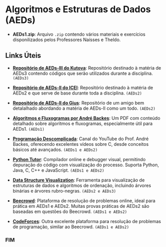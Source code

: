 # Algoritmos e Estruturas de Dados (AEDs)

- **AEDs1.zip**: Arquivo `.zip` contendo vários materiais e exercícios disponilizados pelos Professores Naísses e Theldo.

## Links Úteis

- **[Repositório de AEDs-III do Kutova](https://github.com/kutova/AEDsIII)**: Repositório destinado à matéria de AEDs3
contendo códigos que serão utilizados durante a disciplina. `(AEDs3)`

- **[Repositório de AEDs-II do ICEI](https://github.com/icei-pucminas/aeds2)**: Repositório destinado à matéria de AEDs2
e que serve de base durante toda a disciplina. `(AEDs2)`

- **[Repositório de AEDs-II do Gius](https://github.com/giusfds/AEDS-II/)**: Repositório de um amigo bem detalalhado
abordando a matéria de AEDs-II como um todo. `(AEDs2)`

- **[Algoritmos e Fluxogramas por André Backes](https://www.facom.ufu.br/~backes/gci007/Aula02-AlgoritmosFluxogramas.pdf)**:
Um PDF com conteúdo detalhado sobre algoritmos e fluxogramas, especialmente útil para AEDs1. `(AEDs1)`

- **[Programação Descomplicada](https://www.youtube.com/@progdescomplicada/playlists)**: Canal do YouTube do Prof. André
Backes, oferecendo excelentes vídeos sobre C, desde conceitos básicos até avançados. `(AEDs1 e AEDs2)`

- **[Python Tutor](https://pythontutor.com/)**: Compilador online e debugger visual, permitindo depuração do código com
visualização do processo. Suporta Python, Java, C, C++ e JavaScript. `(AEDs1 e AEDs2)`

- **[Data Structure Visualization](https://www.cs.usfca.edu/~galles/visualization/Algorithms.html)**: Ferramenta para
visualização de estruturas de dados e algoritmos de ordenação, incluindo árvores binárias e árvores rubro-negras. `(AEDs2 e AEDs3)`

- **[Beecrowd](https://judge.beecrowd.com/pt/login)**: Plataforma de resolução de problemas online, ideal para prática
em AEDs1 e AEDs2. Muitas provas práticas de AEDs2 são baseadas em questões do Beecrowd. `(AEDs1 e AEDs2)`

- **[CodeForces](https://codeforces.com/problemset)**: Outra excelente plataforma para resolução de problemas de programação,
similar ao Beecrowd. `(AEDs1 e AEDs2)`

### FIM
